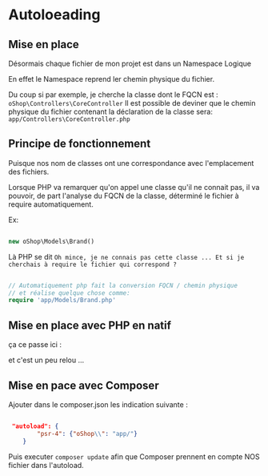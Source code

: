 # Autoloeading

## Mise en place

Désormais chaque fichier de mon projet est dans un Namespace Logique

En effet le Namespace reprend ler chemin physique du fichier.

Du coup si par exemple, je cherche la classe dont le FQCN est : 
`oShop\Controllers\CoreController`
Il est possible de deviner que le chemin physique du fichier contenant la déclaration de la classe sera:
`app/Controllers\CoreController.php`

## Principe de fonctionnement

Puisque nos nom de classes ont une correspondance avec l'emplacement des fichiers.

Lorsque PHP va remarquer qu'on appel une classe qu'il ne connait pas, il va pouvoir, de part l'analyse du FQCN de la classe, déterminé le fichier à require automatiquement.

Ex:

```php

new oShop\Models\Brand()

```

Là PHP se dit `Oh mince, je ne connais pas cette classe ... Et si je cherchais à require le fichier qui correspond ?`

```php

// Automatiquement php fait la conversion FQCN / chemin physique
// et réalise quelque chose comme:
require 'app/Models/Brand.php'
```

## Mise en place avec PHP en natif 

ça ce passe ici :

et c'est un peu relou ...

## Mise en pace avec Composer

Ajouter dans le composer.json les indication suivante :

```json

 "autoload": {
        "psr-4": {"oShop\\": "app/"}
    }
```

Puis executer `composer update` afin que Composer prennent en compte NOS fichier dans l'autoload.
